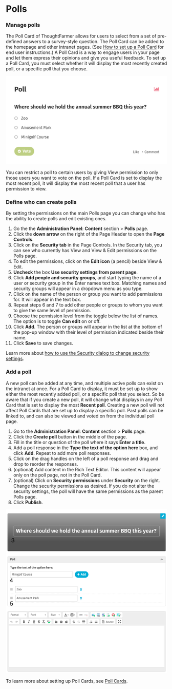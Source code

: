 # Polls

### Manage polls

The Poll Card of ThoughtFarmer allows for users to select from a set of pre-defined answers to a survey-style question. The Poll Card can be added to the homepage and other intranet pages. \(See [How to set up a Poll Card](../../../using-thoughtfarmer/add-pages-and-sections/set-up-cards/poll-card.md) for end user instructions.\) A Poll Card is a way to engage users in your page and let them express their opinions and give you useful feedback. To set up a Poll Card, you must select whether it will display the most recently created poll, or a specific poll that you choose.  


![](../../../.gitbook/assets/1%20%2819%29.png)



  
You can restrict a poll to certain users by giving View permission to only those users you want to vote on the poll. If a Poll Card is set to display the most recent poll, it will display the most recent poll that a user has permission to view.

### Define who can create polls

By setting the permissions on the main Polls page you can change who has the ability to create polls and edit existing ones.

1. Go the the **Administration Panel**: **Content** section &gt; **Polls** page.
2. Click the **down arrow** on the right of the Page Header to open the **Page Controls**.
3. Click on the **Security tab** in the Page Controls. In the Security tab, you can see who currently has View and View & Edit permissions on the Polls page.
4. To edit the permissions, click on the **Edit icon** \(a pencil\) beside View & Edit.
5. **Uncheck** the box **Use security settings from parent page**.
6. Click **Add people and security groups**, and start typing the name of a user or security group in the Enter names text box. Matching names and security groups will appear in a dropdown menu as you type.
7. Click on the name of the person or group you want to add permissions for. It will appear in the text box.
8. Repeat steps 6 and 7 to add other people or groups to whom you want to give the same level of permission.
9. Choose the permission level from the toggle below the list of names. The option is to toggle **Can edit** on or off.
10. Click **Add**. The person or groups will appear in the list at the bottom of the pop-up window with their level of permission indicated beside their name.
11. Click **Save** to save changes.

Learn more about [how to use the Security dialog to change security settings](../../../using-thoughtfarmer/security-settings-and-permissions/permission-to-view-and-edit.md).

### Add a poll

A new poll can be added at any time, and multiple active polls can exist on the intranet at once. For a Poll Card to display, it must be set up to show either the most recently added poll, or a specific poll that you select. So be aware that if you create a new poll, it will change what displays in any Poll Card that is set to display the most **Recent poll**. Creating a new poll will not affect Poll Cards that are set up to display a specific poll. Past polls can be linked to, and can also be viewed and voted on from the individual poll page.

1. Go to the **Administration Panel**: **Content** section &gt; **Polls** page.
2. Click the **Create poll** button in the middle of the page.
3. Fill in the title or question of the poll where it says **Enter a title**.
4. Add a poll response in the **Type the text of the option here** box, and click **Add**. Repeat to add more poll responses.
5. Click on the drag handles on the left of a poll response and drag and drop to reorder the responses.
6. \(optional\) Add content in the Rich Text Editor. This content will appear only on the poll page, not in the Poll Card.
7. \(optional\) Click on **Security permissions** under **Security** on the right. Change the security permissions as desired. If you do not alter the security settings, the poll will have the same permissions as the parent Polls page.
8. Click **Publish**.

![](../../../.gitbook/assets/2%20%2869%29.png)

To learn more about setting up Poll Cards, see [Poll Cards](../../../using-thoughtfarmer/add-pages-and-sections/set-up-cards/poll-card.md).  


